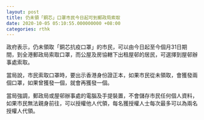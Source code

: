 ```yaml
---
layout: post
title: 仍未領「銅芯」口罩市民今日起可到郵政局索取
date: 2020-10-05 05:10:55.000000000 +08:00
categories: rthk
---
```


政府表示，仍未領取「銅芯抗疫口罩」的市民，可以由今日起至今個月31日期間，到全港郵政局索取口罩，而公屋及房協轄下出租屋邨的居民，可選擇到屋邨辦事處索取。

當局說，市民索取口罩時，要出示香港身份證正本，如果巿民從未領取，會獲發兩個口罩，如果曾獲發一個，就會再獲發一個。

當局強調，郵政局或屋邨辦事處的電腦及手提裝置，不會儲存市民任何個人資料，如果市民無法親身前往，可以授權他人代領，每名獲授權人士每次最多可以為兩名授權人代領。
